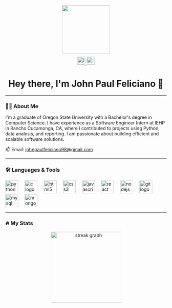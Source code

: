 <div align="center">
  <img height="150" src="https://media.giphy.com/media/M9gbBd9nbDrOTu1Mqx/giphy.gif" />
</div>

<div align="center" style="margin-top: 10px;">
  <a href="https://linkedin.com/in/johnp-feliciano">
    <img src="https://img.shields.io/static/v1?message=LinkedIn&logo=linkedin&label=&color=0077B5&logoColor=white&labelColor=&style=for-the-badge" height="25" alt="linkedin logo" />
  </a>
<a href="https://johnpaulfeliciano98.github.io/portfolio-website">
  <img src="https://img.shields.io/static/v1?message=Website&logo=google-chrome&label=&color=green&logoColor=white&labelColor=&style=for-the-badge" height="25" alt="website logo" />
</a>

</div>

<h1 align="center">Hey there, I'm John Paul Feliciano 👋</h1>

---

### 👩‍💻 About Me

I'm a graduate of Oregon State University with a Bachelor's degree in Computer Science. I have experience as a Software Engineer Intern at IEHP in Rancho Cucamonga, CA, where I contributed to projects using Python, data analysis, and reporting. I am passionate about building efficient and scalable software solutions.

📫 Email: [johnpaulfeliciano98@gmail.com](mailto:johnpaulfeliciano98@gmail.com)

---

### 🛠 Languages & Tools

<div align="left">
  <img src="https://cdn.jsdelivr.net/gh/devicons/devicon/icons/python/python-original.svg" height="40" alt="python logo" />
  <img width="12" />
  <img src="https://cdn.jsdelivr.net/gh/devicons/devicon/icons/c/c-original.svg" height="40" alt="c logo" />
  <img width="12" />
  <img src="https://cdn.jsdelivr.net/gh/devicons/devicon/icons/html5/html5-original.svg" height="40" alt="html5 logo" />
  <img width="12" />
  <img src="https://cdn.jsdelivr.net/gh/devicons/devicon/icons/css3/css3-original.svg" height="40" alt="css3 logo" />
  <img width="12" />
  <img src="https://cdn.jsdelivr.net/gh/devicons/devicon/icons/javascript/javascript-original.svg" height="40" alt="javascript logo" />
  <img width="12" />
  <img src="https://cdn.jsdelivr.net/gh/devicons/devicon/icons/react/react-original.svg" height="40" alt="react logo" />
  <img width="12" />
  <img src="https://cdn.jsdelivr.net/gh/devicons/devicon/icons/nodejs/nodejs-original.svg" height="40" alt="nodejs logo" />
  <img width="12" />
  <img src="https://cdn.jsdelivr.net/gh/devicons/devicon/icons/git/git-original.svg" height="40" alt="git logo" />
  <img width="12" />
  <img src="https://cdn.jsdelivr.net/gh/devicons/devicon/icons/mysql/mysql-original.svg" height="40" alt="mysql logo" />
  <img width="12" />
  <img src="https://cdn.jsdelivr.net/gh/devicons/devicon/icons/mongodb/mongodb-original.svg" height="40" alt="mongodb logo" />
</div>

---

### 🔥 My Stats

<div align="center">
  <img src="https://streak-stats.demolab.com?user=johnpaulfeliciano98&locale=en&mode=daily&theme=dark&hide_border=false&border_radius=5&order=3" height="220" alt="streak graph" />
</div>

